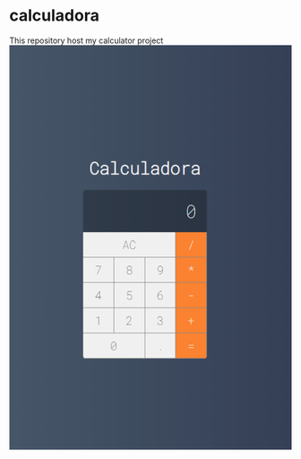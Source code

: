 # calculadora
This repository host my calculator project
![alt text](src/assets/calculator-mac.png)
